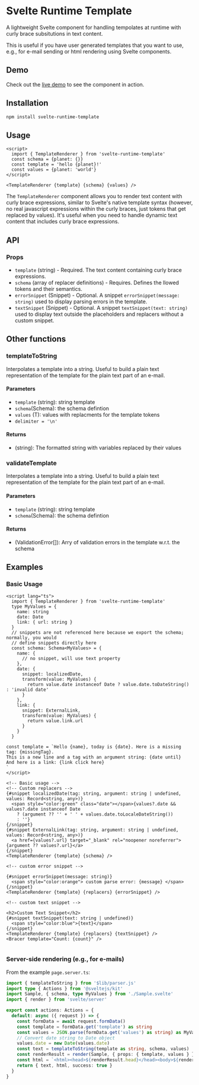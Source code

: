 # Svelte Runtime Template

A lightweight Svelte component for handling tempolates at runtime with curly brace subsitutions in text content.

This is useful if you have user generated templates that you want to use, e.g., for e-mail sending or html rendering using Svelte components.

## Demo

Check out the [live demo](https://runtime-template-demo.netlify.app) to see the component in action.

## Installation

```sh
npm install svelte-runtime-template
```

## Usage

```svelte
<script>
  import { TemplateRenderer } from 'svelte-runtime-template'
  const schema = {planet: {}}
  const template = 'hello {planet}!'
  const values = {planet: 'world'}
</script>

<TemplateRenderer {template} {schema} {values} />
```

The `TemplateRenderer` component allows you to render text content with curly brace expressions, similar to Svelte's native template syntax (however, no real javascript expressions within the curly braces, just tokens that get replaced by values). It's useful when you need to handle dynamic text content that includes curly brace expressions.

## API

### Props

- `template` (string) - Required. The text content containing curly brace expressions.
- `schema` (array of replacer definitions) - Requires. Defines the llowed tokens and their semantics.
- `errorSnippet` (Snippet) - Optional. A snippet `errorSnippet(message: string)` used to display parsing errors in the template.
- `textSnippet` (Snippet) - Optional. A snippet `textSnippet(text: string)` used to display text outside the placeholders and replacers without a custom snippet.

## Other functions

### templateToString

Interpolates a template  into a string. Useful to build a plain text representation of the template for the plain text part of an e-mail.

#### Parameters

- `template` (string): string template
- `schema`(Schema<T>): the schema defintion
- `values` (T): values with replacments for the template tokens
- `delimiter = '\n'`

#### Returns

- (string): The formatted string with variables replaced by their values

### validateTemplate

Interpolates a template  into a string. Useful to build a plain text representation of the template for the plain text part of an e-mail.

#### Parameters

- `template` (string): string template
- `schema`(Schema<T>): the schema defintion

#### Returns

- (ValidationError[]): Arry of validation errors in the template w.r.t. the schema

## Examples

### Basic Usage

```svelte
<script lang="ts">
  import { TemplateRenderer } from 'svelte-runtime-template'
  type MyValues = {
    name: string
    date: Date
    link: { url: string }
  }
  // snippets are not referenced here because we export the schema; normally, you would
  // define snippets directly here
  const schema: Schema<MyValues> = {
    name: {
      // no snippet, will use text property
    },
    date: {
      snippet: localizedDate,
      transform(value: MyValues) {
        return value.date instanceof Date ? value.date.toDateString() : 'invalid date'
      }
    },
    link: {
      snippet: ExternalLink,
      transform(value: MyValues) {
        return value.link.url
      }
    }
  }

const template = `Hello {name}, today is {date}. Here is a missing tag: {missingTag}.
This is a new line and a tag with an argument string: {date until}
And here is a link: {link click here}
`
</script>

<!-- Basic usage -->
<!-- Custom replacers -->
{#snippet localizedDate(tag: string, argument: string | undefined, values: Record<string, any>)}
  <span style="color:green" class="date"></span>{values?.date && values?.date instanceof Date
    ? (argument ?? '' + ' ' + values.date.toLocaleDateString())
    : ''}
{/snippet}
{#snippet ExternalLink(tag: string, argument: string | undefined, values: Record<string, any>)}
  <a href={values?.url} target="_blank" rel="noopener noreferrer">{argument ?? values?.url}</a>
{/snippet}
<TemplateRenderer {template} {schema} />

<!-- custom error snippet -->

{#snippet errorSnippet(message: string)}
  <span style="color:orange"> custom parse error: {message} </span>
{/snippet}
<TemplateRenderer {template} {replacers} {errorSnippet} />

<!-- custom text snippet -->

<h2>Custom Text Snippet</h2>
{#snippet textSnippet(text: string | undefined)}
  <span style="color:blue">{text}</span>
{/snippet}
<TemplateRenderer {template} {replacers} {textSnippet} />
<Bracer template="Count: {count}" />


```

### Server-side rendering (e.g., for e-mails)

From the example `page.server.ts`:

```TypeScript
import { templateToString } from '$lib/parser.js'
import type { Actions } from '@sveltejs/kit'
import Sample, { schema, type MyValues } from './Sample.svelte'
import { render } from 'svelte/server'

export const actions: Actions = {
  default: async ({ request }) => {
    const formData = await request.formData()
    const template = formData.get('template') as string
    const values = JSON.parse(formData.get('values') as string) as MyValues
    // Convert date string to Date object
    values.date = new Date(values.date)
    const text = templateToString(template as string, schema, values)
    const renderResult = render(Sample, { props: { template, values } })
    const html = `<html><head>${renderResult.head}</head><body>${renderResult.body}</body></html>`
    return { text, html, success: true }
  }
}
```